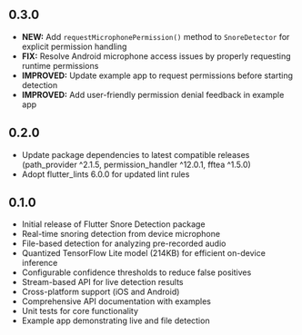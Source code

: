 ## 0.3.0

* **NEW:** Add `requestMicrophonePermission()` method to `SnoreDetector` for explicit permission handling
* **FIX:** Resolve Android microphone access issues by properly requesting runtime permissions
* **IMPROVED:** Update example app to request permissions before starting detection
* **IMPROVED:** Add user-friendly permission denial feedback in example app

## 0.2.0

* Update package dependencies to latest compatible releases (path_provider ^2.1.5, permission_handler ^12.0.1, fftea ^1.5.0)
* Adopt flutter_lints 6.0.0 for updated lint rules

## 0.1.0

* Initial release of Flutter Snore Detection package
* Real-time snoring detection from device microphone
* File-based detection for analyzing pre-recorded audio
* Quantized TensorFlow Lite model (214KB) for efficient on-device inference
* Configurable confidence thresholds to reduce false positives
* Stream-based API for live detection results
* Cross-platform support (iOS and Android)
* Comprehensive API documentation with examples
* Unit tests for core functionality
* Example app demonstrating live and file detection